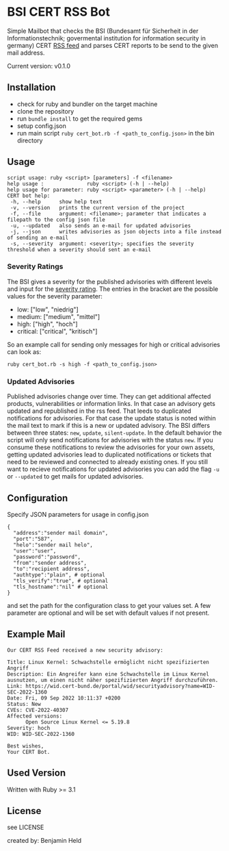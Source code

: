 # BSI CERT RSS Bot
Simple Mailbot that checks the BSI (Bundesamt für Sicherheit in der Informationstechnik; 
govermental institution for information security in germany) 
CERT [RSS feed](https://wid.cert-bund.de/content/public/securityAdvisory/rss) and 
parses CERT reports to be send to the given mail address.

Current version: v0.1.0

## Installation
* check for ruby and bundler on the target machine
* clone the repository
* run `bundle install` to get the required gems
* setup config.json
* run main script `ruby cert_bot.rb -f <path_to_config.json>` in the bin directory

## Usage
```
script usage: ruby <script> [parameters] -f <filename>
help usage :              ruby <script> (-h | --help)
help usage for parameter: ruby <script> <parameter> (-h | --help)
CERT bot help:
 -h, --help      show help text
 -v, --version   prints the current version of the project
 -f, --file      argument: <filename>; parameter that indicates a filepath to the config json file
 -u, --updated   also sends an e-mail for updated advisories
 -j, --json      writes advisories as json objects into a file instead of sending an e-mail
 -s, --severity  argument: <severity>; specifies the severity threshold when a severity should sent an e-mail
 ```

### Severity Ratings
The BSI gives a severity for the published advisories with different levels and input for the 
[severity rating](https://wid.cert-bund.de/portal/wid/fragenundantworten). The entries in the bracket
are the possible values for the severity parameter:
* low: ["low", "niedrig"]
* medium: ["medium", "mittel"]
* high: ["high", "hoch"]
* critical: ["critical", "kritisch"]

So an example call for sending only messages for high or critical advisories can look as:
```
ruby cert_bot.rb -s high -f <path_to_config.json>
```

### Updated Advisories
Published advisories change over time. They can get additional affected products, vulnerabilities or information links. 
In that case an advisory gets updated and republished in the rss feed. That leeds to duplicated notifications for advisories.
For that case the update status is noted within the mail text to mark if this is a new or updated advisory.
The BSI differs between three states: `new`, `update`, `silent-update`. In the default behavior the script will only send notifications
for advisories with the status `new`. If you consume these notifications to review the advisories for your own assets, getting
updated advisories lead to duplicated notifications or tickets that need to be reviewed and connected to already existing ones.
If you still want to recieve notifications for updated advisories you can add the flag `-u` or `--updated` to get mails for
updated advisories.

## Configuration
Specify JSON parameters for usage in config.json
```
{
  "address":"sender mail domain",
  "port":"587",
  "helo":"sender mail helo",
  "user":"user",
  "password":"password",
  "from":"sender address",
  "to":"recipient address",
  "authtype":"plain", # optional
  "tls_verify":"true", # optional
  "tls_hostname":"nil" # optional
}
```
and set the path for the configuration class to get your values set. A few parameter are optional and will be set with default values if not present.

## Example Mail
```
Our CERT RSS Feed received a new security advisory:

Title: Linux Kernel: Schwachstelle ermöglicht nicht spezifizierten Angriff
Description: Ein Angreifer kann eine Schwachstelle im Linux Kernel ausnutzen, um einen nicht näher spezifizierten Angriff durchzuführen.
Link: https://wid.cert-bund.de/portal/wid/securityadvisory?name=WID-SEC-2022-1360
Date: Fri, 09 Sep 2022 10:11:37 +0200
Status: New
CVEs: CVE-2022-40307
Affected versions:
      Open Source Linux Kernel <= 5.19.8
Severity: hoch
WID: WID-SEC-2022-1360

Best wishes,
Your CERT Bot.
```

## Used Version
Written with Ruby >= 3.1

## License
see LICENSE

created by: Benjamin Held
